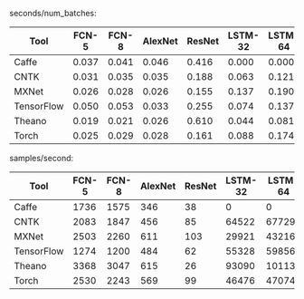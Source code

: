 seconds/num_batches:

| Tool | FCN-5 | FCN-8 | AlexNet | ResNet | LSTM-32 | LSTM-64 |
|------|-------|-------|---------|--------|---------|---------|
|Caffe| 0.037 | 0.041 | 0.046 | 0.416 | 0.000 | 0.000 |
|CNTK| 0.031 | 0.035 | 0.035 | 0.188 | 0.063 | 0.121 |
|MXNet| 0.026 | 0.028 | 0.026 | 0.155 | 0.137 | 0.190 |
|TensorFlow| 0.050 | 0.053 | 0.033 | 0.255 | 0.074 | 0.137 |
|Theano| 0.019 | 0.021 | 0.026 | 0.610 | 0.044 | 0.081 |
|Torch| 0.025 | 0.029 | 0.028 | 0.161 | 0.088 | 0.174 |


samples/second:

| Tool | FCN-5 | FCN-8 | AlexNet | ResNet | LSTM-32 | LSTM-64 |
|------|-------|-------|---------|--------|---------|---------|
|Caffe| 1736 | 1575 | 346 | 38 | 0 | 0 |
|CNTK| 2083 | 1847 | 456 | 85 | 64522 | 67729 |
|MXNet| 2503 | 2260 | 611 | 103 | 29921 | 43216 |
|TensorFlow| 1274 | 1200 | 484 | 62 | 55328 | 59856 |
|Theano| 3368 | 3047 | 615 | 26 | 93090 | 101135 |
|Torch| 2530 | 2243 | 569 | 99 | 46476 | 47074 |

